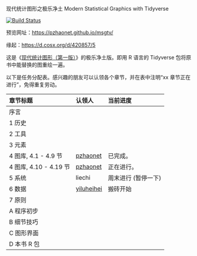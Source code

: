 现代统计图形之极乐净土 Modern Statistical Graphics with Tidyverse

[![Build Status](https://travis-ci.org/pzhaonet/msgtv.svg?branch=master)](https://travis-ci.org/pzhaonet/msgtv)


预览网址：<https://pzhaonet.github.io/msgtv/>

缘起：<https://d.cosx.org/d/420857/5>

这是《[现代统计图形（第一版）](https://bookdown.org/xiangyun/msg)》的极乐净土版。即用 R 语言的 Tidyverse 包将原书中能替换的图重绘一遍。

以下是任务分配表。感兴趣的朋友可以认领各个章节，并在表中注明“xx 章节正在进行”，免得重复劳动。

| 章节标题          | 认领人                                   | 当前进度 |
| :---------------- | :--------------------------------------- | :---- |
| 序言              |                                          |       |
| 1 历史            |                                          |       |
| 2 工具            |                                          |       |
| 3 元素            |                                          |       |
| 4 图库, 4.1 - 4.9 节 | [pzhaonet](https://github.com/pzhaonet/) | 已完成。 |
| 4 图库, 4.10 - 4.19 节 | [pzhaonet](https://github.com/pzhaonet/) | 正在进行。 |
| 5 系统            |       liechi                             | 周末进行 (暂停一下)  |
| 6 数据            | [yiluheihei](https://github.com/yiluheihei) |   搬砖开始 |
| 7 原则            |                                          |       |
| A 程序初步        |                                          |       |
| B 细节技巧        |                                          |       |
| C 图形界面        |                                          |       |
| D 本书 R 包       |                                          |       |
